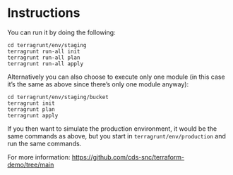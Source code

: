 # Instructions

You can run it by doing the following:

```
cd terragrunt/env/staging
terragrunt run-all init
terragrunt run-all plan
terragrunt run-all apply
```

Alternatively you can also choose to execute only one module (in this case it’s the same as above since there’s only one module anyway):

```
cd terragrunt/env/staging/bucket
terragrunt init
terragrunt plan
terragrunt apply
```

If you then want to simulate the production environment, it would be the same commands as above, but you start in `terragrunt/env/production` and run the same commands.

For more information: https://github.com/cds-snc/terraform-demo/tree/main 